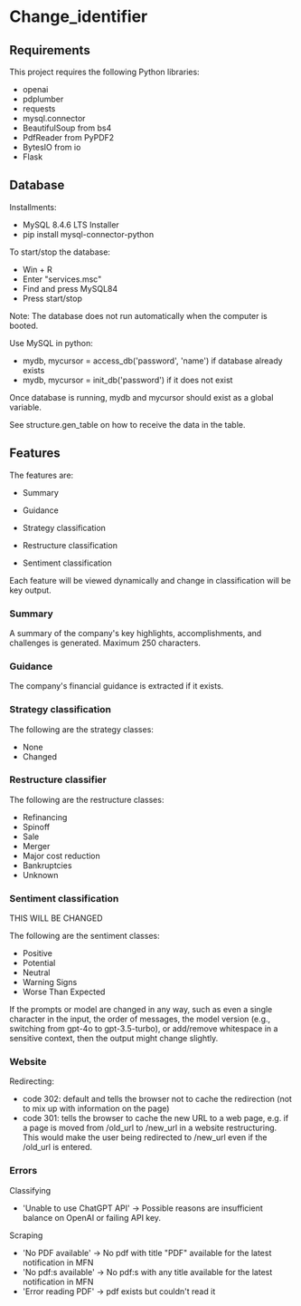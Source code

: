 # Change_identifier
## Requirements

This project requires the following Python libraries:
- openai
- pdplumber
- requests
- mysql.connector
- BeautifulSoup from bs4
- PdfReader from PyPDF2
- BytesIO from io
- Flask

## Database

Installments:
- MySQL 8.4.6 LTS Installer
- pip install mysql-connector-python

To start/stop the database:
- Win + R
- Enter "services.msc"
- Find and press MySQL84
- Press start/stop

Note: The database does not run automatically when the computer is booted.

Use MySQL in python:
- mydb, mycursor = access_db('password', 'name') if database already exists
- mydb, mycursor = init_db('password') if it does not exist

Once database is running, mydb and mycursor should exist as a global variable. 

See structure.gen_table on how to receive the data in the table. 

## Features

The features are:
- Summary
- Guidance
- Strategy classification
- Restructure classification

- Sentiment classification

Each feature will be viewed dynamically and change in classification will be key output. 

### Summary

A summary of the company's key highlights, accomplishments, and challenges is generated. Maximum 250 characters. 

### Guidance

The company's financial guidance is extracted if it exists. 

### Strategy classification

The following are the strategy classes:
- None
- Changed

### Restructure classifier

The following are the restructure classes:
- Refinancing
- Spinoff
- Sale
- Merger
- Major cost reduction
- Bankruptcies
- Unknown

### Sentiment classification

THIS WILL BE CHANGED

The following are the sentiment classes:
- Positive
- Potential
- Neutral
- Warning Signs
- Worse Than Expected

If the prompts or model are changed in any way, such as even a single character in the input, the order of messages, the model version (e.g., switching from gpt-4o to gpt-3.5-turbo), or add/remove whitespace in a sensitive context, then the output might change slightly.

### Website

Redirecting:
- code 302: default and tells the browser not to cache the redirection (not to mix up with information on the page)
- code 301: tells the browser to cache the new URL to a web page, e.g. if a page is moved from /old_url to /new_url in a website 
restructuring. This would make the user being redirected to /new_url even if the /old_url is entered. 

### Errors
Classifying
- 'Unable to use ChatGPT API' -> Possible reasons are insufficient balance on OpenAI or failing API key.

Scraping
- 'No PDF available' -> No pdf with title "PDF" available for the latest notification in MFN
- 'No pdf:s available' -> No pdf:s with any title available for the latest notification in MFN
- 'Error reading PDF' -> pdf exists but couldn't read it